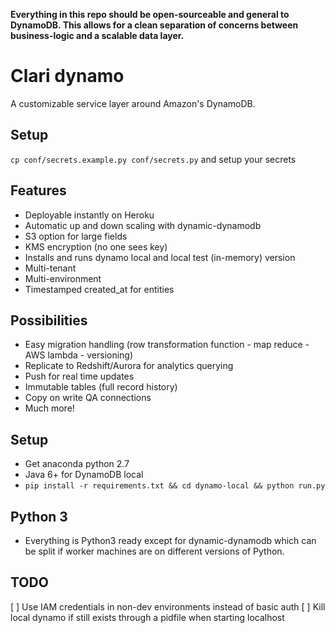 **Everything in this repo should be open-sourceable and general to DynamoDB.
This allows for a clean separation of concerns between business-logic and
a scalable data layer.**

# Clari dynamo
A customizable service layer around Amazon's DynamoDB.
 
## Setup
`cp conf/secrets.example.py conf/secrets.py` and setup your secrets

## Features
- Deployable instantly on Heroku
- Automatic up and down scaling with dynamic-dynamodb 
- S3 option for large fields
- KMS encryption (no one sees key)
- Installs and runs dynamo local and local test (in-memory) version
- Multi-tenant
- Multi-environment
- Timestamped created_at for entities

## Possibilities
- Easy migration handling (row transformation function - map reduce - AWS lambda - versioning)
- Replicate to Redshift/Aurora for analytics querying
- Push for real time updates
- Immutable tables (full record history)
- Copy on write QA connections
- Much more!

## Setup
- Get anaconda python 2.7
- Java 6+ for DynamoDB local
- `pip install -r requirements.txt && cd dynamo-local && python run.py`

## Python 3
- Everything is Python3 ready except for dynamic-dynamodb which can be split
  if worker machines are on different versions of Python. 
  
  
## TODO
[ ] Use IAM credentials in non-dev environments instead of basic auth
[ ] Kill local dynamo if still exists through a pidfile when starting localhost 
